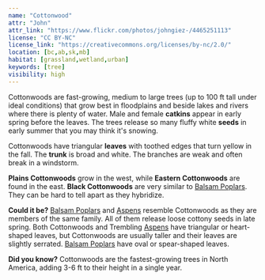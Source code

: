 ```yaml
---
name: "Cottonwood"
attr: "John"
attr_link: "https://www.flickr.com/photos/johngiez-/4465251113"
license: "CC BY-NC"
license_link: "https://creativecommons.org/licenses/by-nc/2.0/"
location: [bc,ab,sk,mb]
habitat: [grassland,wetland,urban]
keywords: [tree]
visibility: high
---
```

Cottonwoods are fast-growing, medium to large trees (up to 100 ft tall under ideal conditions) that grow best in floodplains and beside lakes and rivers where there is plenty of water. Male and female **catkins** appear in early spring before the leaves. The trees release so many fluffy white **seeds** in early summer that you may think it's snowing.

Cottonwoods have triangular **leaves** with toothed edges that turn yellow in the fall. The **trunk** is broad and white.  The branches are weak and often break in a windstorm.

**Plains Cottonwoods** grow in the west, while **Eastern Cottonwoods** are found in the east.  **Black Cottonwoods** are very similar to [Balsam Poplars](/trees/balpop/). They can be hard to tell apart as they hybridize. 

**Could it be?** [Balsam Poplars](/trees/balpop/) and [Aspens](/trees/aspen/) resemble Cottonwoods as they are members of the same family. All of them release loose cottony seeds in late spring. Both Cottonwoods and Trembling [Aspens](/trees/aspen/) have triangular or heart-shaped leaves, but Cottonwoods are usually taller and their leaves are slightly serrated. [Balsam Poplars](/trees/balpop/) have oval or spear-shaped leaves.

**Did you know?** Cottonwoods are the fastest-growing trees in North America, adding 3-6 ft to their height in a single year.
